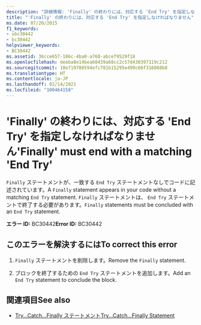 ```yaml
---
description: "詳細情報: 'Finally' の終わりには、対応する 'End Try' を指定しなければなりません"
title: "'Finally' の終わりには、対応する 'End Try' を指定しなければなりません"
ms.date: 07/20/2015
f1_keywords:
- vbc30442
- bc30442
helpviewer_keywords:
- BC30442
ms.assetid: 36cce657-186c-4ba0-a760-abcef9529f18
ms.openlocfilehash: deeba8e14bea68439a68cc2c57d430397119c212
ms.sourcegitcommit: 10e719780594efc781b15295e499c66f316068b8
ms.translationtype: HT
ms.contentlocale: ja-JP
ms.lasthandoff: 02/14/2021
ms.locfileid: "100464158"
---
```

# <a name="finally-must-end-with-a-matching-end-try"></a><span data-ttu-id="e8bec-103">'Finally' の終わりには、対応する 'End Try' を指定しなければなりません</span><span class="sxs-lookup"><span data-stu-id="e8bec-103">'Finally' must end with a matching 'End Try'</span></span>

<span data-ttu-id="e8bec-104">`Finally` ステートメントが、一致する `End Try` ステートメントなしでコードに記述されています。</span><span class="sxs-lookup"><span data-stu-id="e8bec-104">A `Finally` statement appears in your code without a matching `End Try` statement.</span></span> <span data-ttu-id="e8bec-105">`Finally` ステートメントは、 `End Try` ステートメントで終了する必要があります。</span><span class="sxs-lookup"><span data-stu-id="e8bec-105">`Finally` statements must be concluded with an `End Try` statement.</span></span>  
  
 <span data-ttu-id="e8bec-106">**エラー ID:** BC30442</span><span class="sxs-lookup"><span data-stu-id="e8bec-106">**Error ID:** BC30442</span></span>  
  
## <a name="to-correct-this-error"></a><span data-ttu-id="e8bec-107">このエラーを解決するには</span><span class="sxs-lookup"><span data-stu-id="e8bec-107">To correct this error</span></span>  
  
1. <span data-ttu-id="e8bec-108">`Finally` ステートメントを削除します。</span><span class="sxs-lookup"><span data-stu-id="e8bec-108">Remove the `Finally` statement.</span></span>  
  
2. <span data-ttu-id="e8bec-109">ブロックを終了するための `End Try` ステートメントを追加します。</span><span class="sxs-lookup"><span data-stu-id="e8bec-109">Add an `End Try` statement to conclude the block.</span></span>  
  
## <a name="see-also"></a><span data-ttu-id="e8bec-110">関連項目</span><span class="sxs-lookup"><span data-stu-id="e8bec-110">See also</span></span>

- [<span data-ttu-id="e8bec-111">Try...Catch...Finally ステートメント</span><span class="sxs-lookup"><span data-stu-id="e8bec-111">Try...Catch...Finally Statement</span></span>](../language-reference/statements/try-catch-finally-statement.md)
